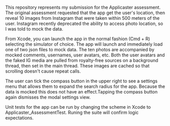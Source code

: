 This repository represents my submission for the Applicaster assessment. The original assessment requested that the app get the user's location, then reveal 10 images from Instagram that were taken within 500 meters of the user. Instagram recently deprecated the ability to access photo location, so I was told to mock the data.

From Xcode, you can launch the app in the normal fashion (Cmd + R) selecting the simulator of choice. The app will launch and immediately load one of two json files to mock data. The ten photos are accompanied by mocked comments, usernames, user avatars, etc. Both the user avatars and the faked IG media are pulled from royalty-free sources on a background thread, then set in the main thread. These images are cached so that scrolling doesn't cause repeat calls.

The user can tick the compass button in the upper right to see a settings menu that allows them to expand the search radius for the app. Because the data is mocked this does not have an effect.Tapping the compass button again dismisses the modal settings view.

Unit tests for the app can be run by changing the scheme in Xcode to Applicaster_AssessmentTest. Runing the suite will confirm logic expectations. 
